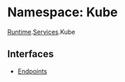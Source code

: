 # Namespace: Kube

[Runtime](dxos_config.defs.Runtime.md).[Services](dxos_config.defs.Runtime.Services.md).Kube

## Interfaces

- [Endpoints](../interfaces/dxos_config.defs.Runtime.Services.Kube.Endpoints.md)
